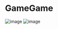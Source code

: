# GameGame
![image](https://github.com/CrowHa/GameGame/assets/109425188/f1831704-f533-4fca-bc85-5955227a9247)
![image](https://github.com/CrowHa/GameGame/assets/109425188/9fd57be2-7b1e-46ee-a730-cd287b720dfa)
